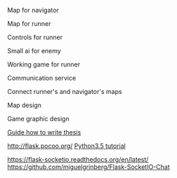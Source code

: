 Map for navigator

Map for runner

Controls for runner

Small ai for enemy

Working game for runner

Communication service

Connect runner's and navigator's maps

Map design

Game graphic design

[Guide how to write thesis](http://www.herout.net/blog/2016/04/komu-se-pise-diplomka/?utm_source=feedburner&utm_medium=email&utm_campaign=Feed%3A+HeroutuvUcitelskyNotysek+%28Herout%C5%AFv+U%C4%8Ditelsk%C3%BD+Not%C3%BDsek%29)


http://flask.pocoo.org/
[Python3.5 tutorial](https://docs.python.org/3/tutorial/)

https://flask-socketio.readthedocs.org/en/latest/
https://github.com/miguelgrinberg/Flask-SocketIO-Chat
